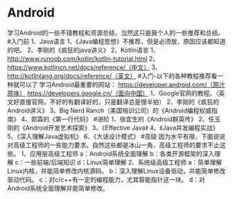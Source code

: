 # Android
学习Android的一些不错教程和资源总结，当然这只是我个人的一些推荐和总结。
#入门前
1、Java语言
    1、《Java编程思想》不推荐，但是必须放，原因应该都知道的吧。
    2、李刚的《疯狂的java讲义》
2、Kotlin语言
    1、http://www.runoob.com/kotlin/kotlin-tutorial.html
    2、https://www.kotlincn.net/docs/reference/（中文）
    3、http://kotlinlang.org/docs/reference/（英文）
#入门-以下的各种教程推荐看一种就可以了
学习Android最重要的网站：
https://developer.android.com/（原汁原味）
https://developers.google.cn/（面向中国）
1、Google官网的教程。（英文好直接官网，不好的有翻译好的，只是翻译总是慢半拍）
2、李刚的《疯狂的Android讲义》
3、Big  Nerd Ranch（美国培训公司）的《Android编程权威指南》
4、郭霖的《第一行代码》
#进阶
1、徐宜生的《Android群英传》
2、任玉刚的《Android开发艺术探索》
3、《Effective Java》
4、《Java并发编程实战》
5、《深入理解Java虚拟机》
6、《大话设计模式》
#高级
因为水平有限，下面说说对高级工程师的一些能力要求。自然这些都是冰山一角，高级工程师的要求不止这些。
1、应用层高级工程师
    a：Android系统全面理解
    b：各类开源框架的深入理解
    c：一些前端/后端知识
    d：Linux简单理解
2、系统级高级工程师
    a：简单理解Linux内核，并能简单修改内核源码。
    b：深入理解Linux设备驱动，并能简单修改驱动代码。
    c：对c/c++有一定的编程能力，尤其智能指针这一块。
    d：对Android系统全面理解并能简单修改。
